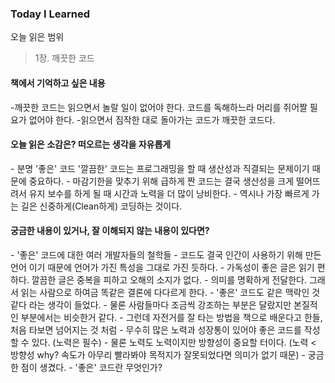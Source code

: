 ### Today I Learned

오늘 읽은 범위

> 1장. 깨끗한 코드

<h4>책에서 기억하고 싶은 내용</h4>
-깨끗한 코드는 읽으면서 놀랄 일이 없어야 한다. 코드를 독해하느라 머리를 쥐어짤 필요가 없어야 한다.
-읽으면서 짐작한 대로 돌아가는 코드가 깨끗한 코드다.

<h4>오늘 읽은 소감은? 떠오르는 생각을 자유롭게</h4>
- 분명 '좋은' 코드 '깔끔한' 코드는 프로그래밍을 할 때 생산성과 직결되는 문제이기 때문에 중요하다.   
- 마감기한을 맞추기 위해 급하게 짠 코드는 결국 생산성을 크게 떨어뜨려서 유지 보수를 하게 될 때 시간과 노력을 더 많이 낭비한다.   
- 역시나 가장 빠르게 가는 길은 신중하게(Clean하게) 코딩하는 것이다.

<h4>궁금한 내용이 있거나, 잘 이해되지 않는 내용이 있다면?</h4>
- '좋은' 코드에 대한 여러 개발자들의 철학들   
- 코드도 결국 인간이 사용하기 위해 만든 언어 이기 때문에 언어가 가진 특성을 그대로 가진 듯하다.   
- 가독성이 좋은 글은 읽기 편하다. 깔끔한 글은 중복을 피하고 오해의 소지가 없다.   
- 의미를 명확하게 전달한다. 그래서 읽는 사람으로 하여금 똑같은 결론에 다다르게 한다.   
- '좋은' 코드도 같은 맥락인 것 같다 라는 생각이 들었다.   
- 물론 사람들마다 조금씩 강조하는 부분은 달랐지만 본질적인 부분에서는 비슷한거 같다.   
- 그런데 자전거를 잘 타는 방법을 책으로 배운다고 한들, 처음 타보면 넘어지는 것 처럼   
- 무수히 많은 노력과 성장통이 있어야 좋은 코드를 작성 할 수 있다. (노력은 필수)   
- 물론 노력도 노력이지만 방향성이 중요할 터이다. (노력 < 방향성 why? 속도가 아무리 빨라봐야 목적지가 잘못되었다면 의미가 없기 때문)   
- 궁금한 점이 생겼다.    
- '좋은' 코드란 무엇인가?

